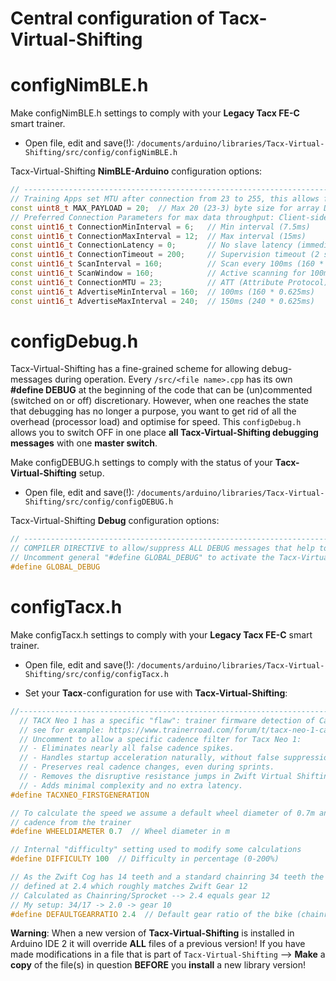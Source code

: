 # Central configuration of Tacx-Virtual-Shifting

# configNimBLE.h
Make configNimBLE.h settings to comply with your <b>Legacy Tacx FE-C</b> smart trainer.

+ Open file, edit and save(!): `/documents/arduino/libraries/Tacx-Virtual-Shifting/src/config/configNimBLE.h`

Tacx-Virtual-Shifting <b>NimBLE-Arduino</b> configuration options:
```C++
// ---------------------------------------------------------------------------------------
// Training Apps set MTU after connection from 23 to 255, this allows for max data throughput!
const uint8_t MAX_PAYLOAD = 20;  // Max 20 (23-3) byte size for array DATA and strings
// Preferred Connection Parameters for max data throughput: Client-side (!) AND Server-side !
const uint16_t ConnectionMinInterval = 6; 	// Min interval (7.5ms)  
const uint16_t ConnectionMaxInterval = 12;	// Max interval (15ms)  
const uint16_t ConnectionLatency = 0;   	// No slave latency (immediate response)
const uint16_t ConnectionTimeout = 200; 	// Supervision timeout (2 seconds before disconnect)
const uint16_t ScanInterval = 160;		    // Scan every 100ms (160 * 0.625ms)
const uint16_t ScanWindow = 160;		    // Active scanning for 100ms (160 * 0.625ms)
const uint16_t ConnectionMTU = 23;     	    // ATT (Attribute Protocol) Maximum Transmission Unit
const uint16_t AdvertiseMinInterval = 160;	// 100ms (160 * 0.625ms)
const uint16_t AdvertiseMaxInterval = 240;	// 150ms (240 * 0.625ms)
```

# configDebug.h
Tacx-Virtual-Shifting has a fine-grained scheme for allowing debug-messages during operation. Every `/src/<file name>.cpp` has its own <b>#define DEBUG</b> at the beginning of the code that can be (un)commented (switched on or off) discretionary. However, when one reaches the state that debugging has no longer a purpose, you want to get rid of all the overhead (processor load) and optimise for speed. This `configDebug.h` allows you to switch OFF in one place <b>all Tacx-Virtual-Shifting debugging messages</b> with one <b>master switch</b>.<br>

Make configDEBUG.h settings to comply with the status of your <b>Tacx-Virtual-Shifting</b> setup.

+ Open file, edit and save(!): `/documents/arduino/libraries/Tacx-Virtual-Shifting/src/config/configDEBUG.h`

Tacx-Virtual-Shifting <b>Debug</b> configuration options:

```C++
// ------------------------------------------------------------------------------------------------
// COMPILER DIRECTIVE to allow/suppress ALL DEBUG messages that help to debug code sections
// Uncomment general "#define GLOBAL_DEBUG" to activate the Tacx-Virtual-Shifting debug master switch...
#define GLOBAL_DEBUG

```

# configTacx.h
Make configTacx.h settings to comply with your <b>Legacy Tacx FE-C</b> smart trainer.

+ Open file, edit and save(!): `/documents/arduino/libraries/Tacx-Virtual-Shifting/src/config/configTacx.h`

+ Set your <b>Tacx</b>-configuration for use with <b>Tacx-Virtual-Shifting</b>:

```C++
//-----------------------------------------------------------------------------------------
  // TACX Neo 1 has a specific "flaw": trainer firmware detection of Cadence is UNRELIABLE! 
  // see for example: https://www.trainerroad.com/forum/t/tacx-neo-1-cadence-issue/14795
  // Uncomment to allow a specific cadence filter for Tacx Neo 1:  
  // - Eliminates nearly all false cadence spikes.  
  // - Handles startup acceleration naturally, without false suppression.  
  // - Preserves real cadence changes, even during sprints.  
  // - Removes the disruptive resistance jumps in Zwift Virtual Shifting.  
  // - Adds minimal complexity and no extra latency.  
#define TACXNEO_FIRSTGENERATION

// To calculate the speed we assume a default wheel diameter of 0.7m and take the current 
// cadence from the trainer
#define WHEELDIAMETER 0.7  // Wheel diameter in m

// Internal "difficulty" setting used to modify some calculations
#define DIFFICULTY 100  // Difficulty in percentage (0-200%)

// As the Zwift Cog has 14 teeth and a standard chainring 34 teeth the default ratio is 
// defined at 2.4 which roughly matches Zwift Gear 12
// Calculated as Chainring/Sprocket --> 2.4 equals gear 12    
// My setup: 34/17 -> 2.0 -> gear 10
#define DEFAULTGEARRATIO 2.4  // Default gear ratio of the bike (chainring / sprocket)
```

<b>Warning</b>: When a new version of **Tacx-Virtual-Shifting** is installed in Arduino IDE 2 it will override <b>ALL</b> files of a previous version! If you have made modifications in a file that is part of `Tacx-Virtual-Shifting` --> <b>Make</b> a <b>copy</b> of the file(s) in question <b>BEFORE</b> you <b>install</b> a new library version!
